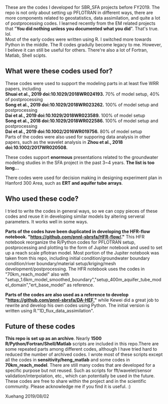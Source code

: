 These are the codes I developed for SBR_SFA projects before FY2019. The repo is not only about setting up PFLOTRAN in different ways, there are more components related to geostatistics, data assimilation, and quite a lot of postprocessing codes. I learned recently from the EM related projects that "**You did nothing unless you documented what you did**". That's true. lol.  
Most of the early codes were written using R. I switched more towards Python in the middle. The R codes gradully become legacy to me. However, I believe it can still be useful for others. There're also a lot of Fortran, Matlab, Shell scipts. 


## What were these codes used for? 
These codes were used to support the modeling parts in at least five WRR papers, including    
**Shuai et al., 2019 doi:10.1029/2018WR024193.** 70% of model setup, 40% of postprocessing  
**Song et al., 2019 doi:10.1029/2018WR023262.** 100% of model setup and postprocessing  
**Dai et al., 2019 doi:10.1029/2018WR023589.** 100% of model setup  
**Song et al., 2018 doi:10.1029/2018WR022586.** 100% of model setup and postprocessing  
**Dai et al., 2019 doi:10.1002/2016WR019756.** 80% of model setup  
Parts of the codes were also used for supporing data analysis in other papers, such as the wavelet analysis in **Zhou et al., 2018 doi:10.1002/2017WR020508.**   

These codes  support **enormous** presentations related to the groundwater modeling studies in the SFA project in the past 3~4 years. **The list is too long...**

There codes were used for decision making in designing experiment plan in Hanford 300 Area, such as **ERT and aquifer tube arrays**. 

## Who used these code?
I tried to write the codes in general ways, so we can copy pieces of these codes and reuse it in developing similar models by altering serveral parameters. It works well in some ways.

**Parts of the codes have been duplicated in developing the HFR-flow notebook. "https://github.com/pnnl-sbrsfa/HFR-flow/."** This HFR notebook reorganize the R/Python codes for PFLOTRAN setup, postprocessing and plotting to the form of Jupiter notebook and used to set up a reach scale pflotran model. Most portion of the Jupiter notebook was taken from this repo, including initial condition/groundwater boundary condition/river boundary/material setup/kriging/mesh development/postprocessing. The HFR notebook uses the codes in "70km_reach_model" also with "setup_1.6km_model_smoothed_boundary","setup_400m_aquifer_tube_model_domain","ert_base_model" as reference.

**Parts of the codes are also used as a reference to develop "https://github.com/pnnl-sbrsfa/DA-HEF,"** while Kewei did a great job to rewrite and develop his own codes using Python. The initial version is written using R."1D_flux_data_assimilation".

## Future of these codes
**This repo is set up as an archive**. Nearly **1500 R/Python/Fortran/Shell/Matlab** scripts are included in this repo.There are some repeated parts among different codes, although I have tried hard to reduced the number of archived codes. I wrote most of these scripts except all the codes in **sensitivity/heng_matlab** and some codes in **70km_reach_model**. There are still many codes that are developed for a specific purpose but not reused. Such as scripts for fft/wavelet/sensor validation/interpolation, etc., which can potentially be used in the future. These codes are free to share within the project and in the scientific community. Please acknowledge me if you find it is useful. :)

Xuehang
2019/08/02
